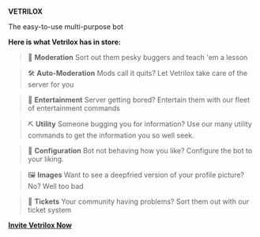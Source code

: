 __**VETRILOX**__

The easy-to-use multi-purpose bot

**Here is what Vetrilox has in store:**

> 🔧 **Moderation**
Sort out them pesky buggers and teach 'em a lesson

> 🛠️ **Auto-Moderation**
Mods call it quits? Let Vetrilox take care of the server for you

> 🎉 **Entertainment**
Server getting bored? Entertain them with our fleet of entertainment commands

> ⛏️ **Utility**
Someone bugging you for information? Use our many utility commands to get the information you so well seek.

> 🚨 **Configuration**
Bot not behaving how you like? Configure the bot to your liking.

> 🖼️ **Images**
Want to see a deepfried version of your profile picture? No? Well too bad

> 🎫 **Tickets**
Your community having problems? Sort them out with our ticket system


[**Invite Vetrilox Now**](https://discord.com/oauth2/authorize?client_id=492476933808979979&scope=bot&permissions=536898646)


